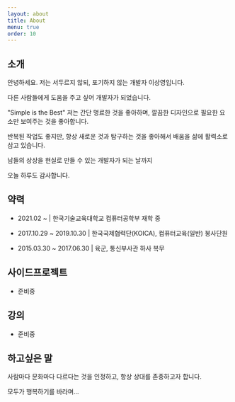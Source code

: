 ```yaml
---
layout: about
title: About
menu: true
order: 10
---
```


## 소개

안녕하세요. 저는 서두르지 않되, 포기하지 않는 개발자 이상영입니다.

다른 사람들에게 도움을 주고 싶어 개발자가 되었습니다. 

"Simple is the Best" 저는 간단 명료한 것을 좋아하며, 깔끔한 디자인으로 필요한 요소만 보여주는 것을 좋아합니다.

반복된 작업도 좋지만, 항상 새로운 것과 탐구하는 것을 좋아해서 배움을 삶에 활력소로 삼고 있습니다.

남들의 상상을 현실로 만들 수 있는 개발자가 되는 날까지

오늘 하루도 감사합니다.

## 약력

- 2021.02 ~               | 한국기술교육대학교 컴퓨터공학부 재학 중

- 2017.10.29 ~ 2019.10.30 | 한국국제협력단(KOICA), 컴퓨터교육(일반) 봉사단원 

- 2015.03.30 ~ 2017.06.30 | 육군, 통신부사관 하사 복무 

## 사이드프로젝트

- 준비중

## 강의

- 준비중

## 하고싶은 말

사람마다 문화마다 다르다는 것을 인정하고, 항상 상대를 존중하고자 합니다.

모두가 행복하기를 바라며...
